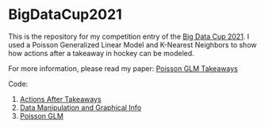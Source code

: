 # BigDataCup2021
This is the repository for my competition entry of the [Big Data Cup 2021](https://www.stathletes.com/big-data-cup/). I used a Poisson Generalized Linear Model and K-Nearest Neighbors to show how actions after a takeaway in hockey can be modeled.

For more information, please read my paper: [Poisson GLM Takeaways](https://github.com/inm2/BigDataCup2021/blob/main/How%20Do%20Takeaways%20Lead%20To%20Goals.pdf)

Code:
1. [Actions After Takeaways](https://github.com/inm2/BigDataCup2021/blob/main/Big%20Data%20Cup%20-%20Actions%20After%20Takeaways.ipynb)  
2. [Data Manipulation and Graphical Info](https://github.com/inm2/BigDataCup2021/blob/main/Big%20Data%20Cup%20-%20Data%20Manipulation%20and%20Graphical%20Info.ipynb)
3. [Poisson GLM](https://github.com/inm2/BigDataCup2021/blob/main/Big%20Data%20Cup%20-%20Poisson%20GLM.ipynb)  


